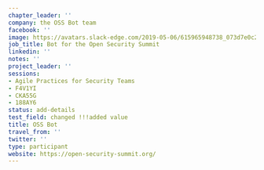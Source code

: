 ```yaml
---
chapter_leader: ''
company: the OSS Bot team
facebook: ''
image: https://avatars.slack-edge.com/2019-05-06/615965948738_073d7e0c2d0c37a39bd0_192.jpg
job_title: Bot for the Open Security Summit
linkedin: ''
notes: ''
project_leader: ''
sessions:
- Agile Practices for Security Teams
- F4V1YI
- CKA55G
- 188AY6
status: add-details
test_field: changed !!!added value
title: OSS Bot
travel_from: ''
twitter: ''
type: participant
website: https://open-security-summit.org/
---
```


<!-- put more details about participant here -->